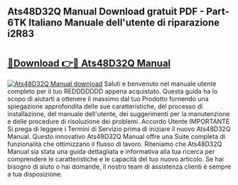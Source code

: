 ## Ats48D32Q Manual Download gratuit PDF - Part-6TK Italiano Manuale dell'utente di riparazione i2R83

# <h2><a href="http://dfak11.blite.top/?on=Ats48D32Q+Manual">🔗Download 👉🔴 Ats48D32Q Manual</a></h2>

[![Ats48D32Q Manual download](https://i.imgur.com/lujVjoI.png)](http://dfak11.blite.top/?on=Ats48D32Q+Manual)
Saluti e benvenuto nel manuale utente completo per il tuo REDDDDDDD appena acquistato. Questa guida ha lo scopo di aiutarti a ottenere il massimo dal tuo Prodotto fornendo una spiegazione approfondita delle sue caratteristiche, del processo di installazione, del manuale dell'utente, dei suggerimenti per la manutenzione e delle procedure di risoluzione dei problemi. Accordo Utente IMPORTANTE Si prega di leggere i Termini di Servizio prima di iniziare il nuovo Ats48D32Q Manual. Questo innovativo Ats48D32Q Manual offre una Suite completa di funzionalità che ottimizzano il flusso di lavoro. Riteniamo che Ats48D32Q Manual sia stata una guida dettagliata e informativa alla tua ricerca per comprendere le caratteristiche e le capacità del tuo nuovo articolo. Se hai bisogno di aiuto o hai domande, il nostro team di assistenza clienti è sempre a tua disposizione.
